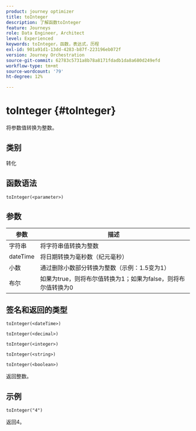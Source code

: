 ```yaml
---
product: journey optimizer
title: toInteger
description: 了解函数toInteger
feature: Journeys
role: Data Engineer, Architect
level: Experienced
keywords: toInteger，函数，表达式，历程
exl-id: 901a91d1-13dd-4283-b87f-223196eb072f
version: Journey Orchestration
source-git-commit: 62783c5731a8b78a8171fdadb1da8a680d249efd
workflow-type: tm+mt
source-wordcount: '79'
ht-degree: 12%

---
```


# toInteger {#toInteger}

将参数值转换为整数。

## 类别

转化

## 函数语法

`toInteger(<parameter>)`

## 参数

| 参数 | 描述 |
|--- |--- |
| 字符串 | 将字符串值转换为整数 |
| dateTime | 将日期转换为毫秒数（纪元毫秒） |
| 小数 | 通过删除小数部分转换为整数（示例：1.5变为1） |
| 布尔 | 如果为true，则将布尔值转换为1；如果为false，则将布尔值转换为0 |

## 签名和返回的类型

`toInteger(<dateTime>)`

`toInteger(<decimal>)`

`toInteger(<integer>)`

`toInteger(<string>)`

`toInteger(<boolean>)`

返回整数。

## 示例

`toInteger("4")`

返回4。
